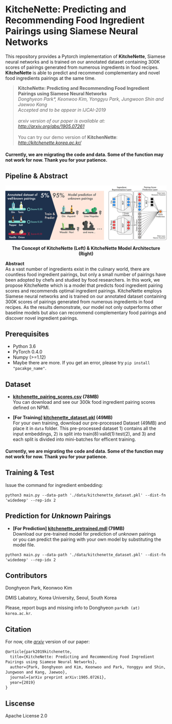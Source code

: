 # KitcheNette: Predicting and Recommending Food Ingredient Pairings using Siamese Neural Networks
This repository provides a Pytorch implementation of **KitcheNette**, Siamese neural networks and is trained on our annotated dataset containing 300K scores of pairings generated from numerous ingredients in food recipes. **KitcheNette** is able to predict and recommend complementary and novel food ingredients pairings at the same time.

> **KitcheNette: Predicting and Recommending Food Ingredient Pairings using Siamese Neural Networks** <br>
> *Donghyeon Park\*, Keonwoo Kim, Yonggyu Park, Jungwoon Shin and Jaewoo Kang* <br>
> *Accepted and to be appear in IJCAI-2019* <br><br>
> *arxiv version of our paper is available at:* <br>
> *http://arxiv.org/abs/1905.07261* <br><br>
> You can try our demo version of **KitchenNette**: <br>
> *http://kitchenette.korea.ac.kr/*

#### Currently, we are migrating the code and data. Some of the function may not work for now. Thank you for your patience.

## Pipeline & Abstract
![figure](/data/figure_together.png)
<p align="center">
  <b> The Concept of KitcheNette (Left) & KitcheNette Model Architecture (Right) </b>
</p>

**Abstract** <br>
As a vast number of ingredients exist in the culinary world, there are countless food ingredient pairings, but only a small number of pairings have been adopted by chefs and studied by food researchers. In this work, we propose KitcheNette which is a model that predicts food ingredient pairing scores and recommends optimal ingredient pairings. KitcheNette employs Siamese neural networks and is trained on our annotated dataset containing 300K scores of pairings generated from numerous ingredients in food recipes. As the results demonstrate, our model not only outperforms other baseline models but also can recommend complementary food pairings and discover novel ingredient pairings.

## Prerequisites
- Python 3.6
- PyTorch 0.4.0
- Numpy (>=1.12)
- Maybe there are more. If you get an error, please try `pip install "pacakge_name"`.

## Dataset
- **[kitchenette_pairing_scores.csv](https://drive.google.com/open?id=1hX7L3UZUVspNHCjDbgCjuI5niQlBXXMh) (78MB)** <br>
You can download and see our 300k food ingredient pairing scores defined on NPMI.

- **\[For Training\] [kitchenette_dataset.pkl](https://drive.google.com/open?id=1tUbwr7COW0lkiGkM3gafeGwtQncWd8wC) (49MB)** <br>
For your own training, download our pre-processed Dataset (49MB) and place it in `data` folder. This pre-processed dataset 1) contains all the input embeddings, 2) is split into train(8):valid(1):test(2), and 3) and each split is divided into mini-batches for efficent training.



#### Currently, we are migrating the code and data. Some of the function may not work for now. Thank you for your patience.

## Training & Test
Issue the command for ingredient embedding:
```
python3 main.py --data-path './data/kitchenette_dataset.pkl' --dist-fn 'widedeep' --rep-idx 2
```
## Prediction for *Unknown* Pairings
- **\[For Prediction\] [kitchenette_pretrained.mdl](https://drive.google.com/open?id=1y5lFnECVdAaEikezeYipIABo4-5gvcbb) (79MB)** <br>
Download our pre-trained model for prediction of *unknown* pairings <br>
or you can predict the pairing with your own model by substituting the model file.

```
python3 main.py --data-path './data/kitchenette_dataset.pkl' --dist-fn 'widedeep' --rep-idx 2
```

## Contributors
Donghyeon Park, Keonwoo Kim

DMIS Labatory, Korea University, Seoul, South Korea

Please, report bugs and missing info to Donghyeon `parkdh (at) korea.ac.kr`.

## Citation

For now, cite *[arxiv](http://arxiv.org/abs/1905.07261)* version of our paper:

```
@article{park2019kitchenette,
  title={KitcheNette: Predicting and Recommending Food Ingredient Pairings using Siamese Neural Networks},
  author={Park, Donghyeon and Kim, Keonwoo and Park, Yonggyu and Shin, Jungwoon and Kang, Jaewoo},
  journal={arXiv preprint arXiv:1905.07261},
  year={2019}
}
```

## Liscense
Apache License 2.0

